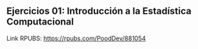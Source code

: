 ## Ejercicios 01: Introducción a la Estadística Computacional
Link RPUBS: https://rpubs.com/PoodDev/881054
